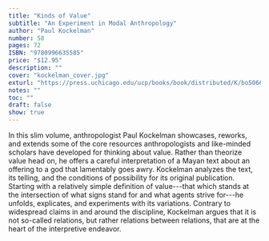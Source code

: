 ```yaml
---
title: "Kinds of Value"
subtitle: "An Experiment in Modal Anthropology"
author: "Paul Kockelman"
number: 58
pages: 72
ISBN: "9780996635585"
price: "$12.95"
description: ""
cover: "kockelman_cover.jpg"
exturl: "https://press.uchicago.edu/ucp/books/book/distributed/K/bo50666392.html"
notes: ""
toc: ""
draft: false
show: true
---
```


In this slim volume, anthropologist Paul Kockelman showcases, reworks, and extends some of the core resources anthropologists and like-minded scholars have developed for thinking about value. Rather than theorize value head on, he offers a careful interpretation of a Mayan text about an offering to a god that lamentably goes awry. Kockelman analyzes the text, its telling, and the conditions of possibility for its original publication. Starting with a relatively simple definition of value---that which stands at the intersection of what signs stand for and what agents strive for---he unfolds, explicates, and experiments with its variations. Contrary to widespread claims in and around the discipline, Kockelman argues that it is not so-called relations, but rather relations between relations, that are at the heart of the interpretive endeavor.
